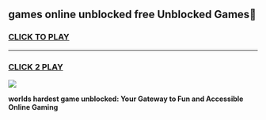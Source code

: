 
## games online unblocked free Unblocked Games👋
<h3>
<a href="https://premium.freeplayer.one?title=games_online_unblocked_free&ref=16F">CLICK TO PLAY</a></h3>
<hr>

<h3>
<a href="https://premium.freeplayer.one?title=games_online_unblocked_free&ref=16F">CLICK 2 PLAY</a>
  
</h3>

<a href="https://premium.freeplayer.one?title=games_online_unblocked_free&ref=16F/"><img src="https://clearcache.store/games.png"></a>


**worlds hardest game unblocked: Your Gateway to Fun and Accessible Online Gaming**
